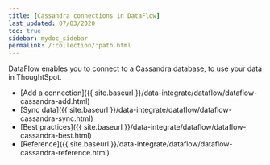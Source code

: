 ```yaml
---
title: [Cassandra connections in DataFlow]
last_updated: 07/03/2020
toc: true
sidebar: mydoc_sidebar
permalink: /:collection/:path.html
---
```

DataFlow enables you to connect to a Cassandra database, to use your data in ThoughtSpot.

- [Add a connection]({{ site.baseurl }}/data-integrate/dataflow/dataflow-cassandra-add.html)
- [Sync data]({{ site.baseurl }}/data-integrate/dataflow/dataflow-cassandra-sync.html)
- [Best practices]({{ site.baseurl }}/data-integrate/dataflow/dataflow-cassandra-best.html)
- [Reference]({{ site.baseurl }}/data-integrate/dataflow/dataflow-cassandra-reference.html)
